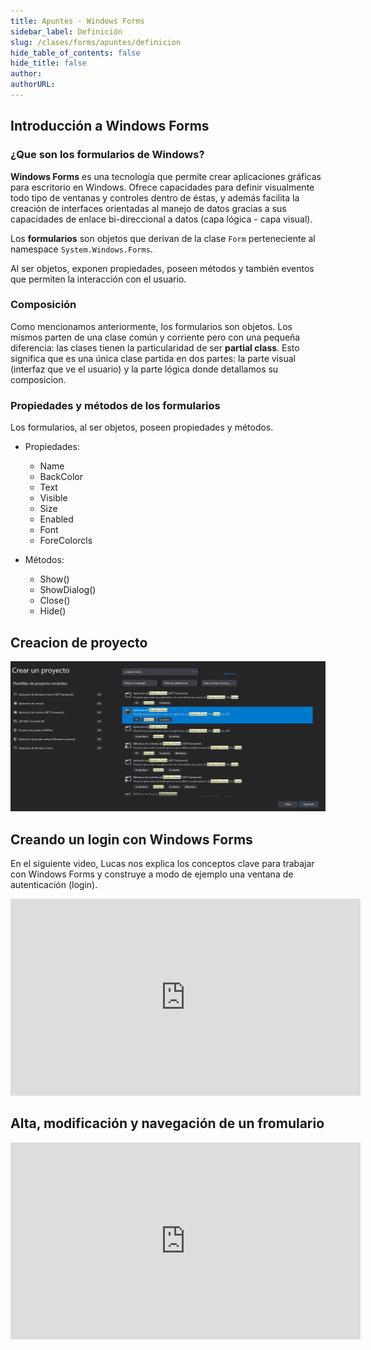 ```yaml
---
title: Apuntes - Windows Forms
sidebar_label: Definición
slug: /clases/forms/apuntes/definicion
hide_table_of_contents: false
hide_title: false
author: 
authorURL: 
---
```


## Introducción a Windows Forms
### ¿Que son los formularios de Windows?
**Windows Forms** es una tecnología que permite crear aplicaciones gráficas para escritorio en Windows. Ofrece capacidades para definir visualmente todo tipo de ventanas y controles dentro de éstas, y además facilita la creación de interfaces orientadas al manejo de datos gracias a sus capacidades de enlace bi-direccional a datos (capa lógica - capa visual).


Los **formularios** son objetos que derivan de la clase `Form` perteneciente al namespace `System.Windows.Forms`. 

Al ser objetos, exponen propiedades, poseen métodos y también eventos que permiten la interacción con el usuario.

### Composición
Como mencionamos anteriormente, los formularios son objetos. Los mismos parten de una clase común y corriente pero con una pequeña diferencia: las clases tienen la particularidad de ser **partial class**. Esto significa que es una única clase partida en dos partes: la parte visual (interfaz que ve el usuario) y la parte lógica donde detallamos su composicion.

### Propiedades y métodos de los formularios
Los formularios, al ser objetos, poseen propiedades y métodos. 

+ Propiedades:
    + Name
    + BackColor
    + Text 
    + Visible
    + Size
    + Enabled
    + Font
    + ForeColorcls

+ Métodos:
    + Show()
    + ShowDialog()
    + Close()
    + Hide()

## Creacion de proyecto

![Template Windows Forms Visual Studio](/clases/05-forms/apuntes/crearprog.png)

## Creando un login con Windows Forms
En el siguiente video, Lucas nos explica los conceptos clave para trabajar con Windows Forms y construye a modo de ejemplo una ventana de autenticación (login).

<iframe width="560" height="315" src="https://www.youtube.com/embed/-4BuCOuE5YA" title="YouTube video player" frameborder="0" allow="accelerometer; autoplay; clipboard-write; encrypted-media; gyroscope; picture-in-picture" allowfullscreen></iframe>

## Alta, modificación y navegación de un fromulario

<iframe width="560" height="315" src="https://www.youtube.com/embed/-QtsDyfHggw" title="YouTube video player" frameborder="0" allow="accelerometer; autoplay; clipboard-write; encrypted-media; gyroscope; picture-in-picture" allowfullscreen></iframe>